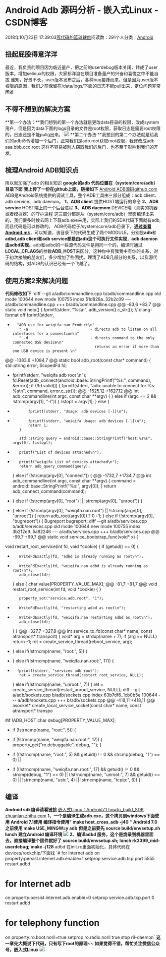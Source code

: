 
# Android Adb 源码分析 - 嵌入式Linux - CSDN博客

2018年10月23日 17:39:03[写代码的篮球球痴](https://me.csdn.net/weiqifa0)阅读数：291个人分类：[Android																](https://blog.csdn.net/weiqifa0/article/category/1752017)



## 扭起屁股得意洋洋
最近，我负责的项目因为临近量产，把之前的userdebug版本关闭，转成了user版本，增加selinux的权限，大家都洋溢在项目准备量产的兴奋和喜悦之中不能自拔
谁知，好景不长，user版本发布之后，各种bug接踵而来，但是因为user版本权限的原因，我们之前保留在/data/logs/下面的日志不能pull出来，定位问题非常困难

## 不得不想到的解决方案
**第一个办法：**我们想到的第一个办法就是更改data目录的权限，改成system用户，但是因为data下面的logs目录的文件是root权限，获取日志是需要root权限的，日志还是不能pullg出来。
![](https://pic2.zhimg.com/80/v2-51975c03ab9bdfb9994df1f8c30de2bd_hd.jpg)
**第二个办法:**我想到的第二个办法就是给我们的adb命令增加一个后门，正常我们是adb root获取root权限，我修改成adb aaa.bbb.ccc.root 这样不容易被别人窃取我们的后门，也不至于影响到我们的开发。
## 梳理Android ADB知识点
所以就加强了adb 的相关知识
**google的adb 代码位置在（system/core/adb）目录下面**
**我上传了一份在github上面，链接如下**
[Android ADB源码​github.com](http://link.zhihu.com/?target=https%3A//github.com/weiqifa0/android-adb)
ADB是Android系统提供的调试工具，整个ADB工具由三部分组成：adb client、adb service、adb daemon。
**1、ADB client**
提供HOST端运行的命令
**2、ADB service**
HOST端上的一个后台进程
**3、ADB daemom**
DEVICE端（真实的机器或者模拟器）的守护进程
这三部分都是从（system/core/adb）里面编译出来的，我们很多时候去网上下载adb.exe来用，实际上我们的SDK代码下面就有adb,而且代码是可以修改的。
ADB代码位于/system/core/adb目录下，**[通过查看Android.mk](http://link.zhihu.com/?target=https%3A//github.com/weiqifa0/android-adb/blob/master/Android.mk)**，可以知道，该目录下的代码生成了两个MODULE，分别是**adb**和**adbd**,**adb client和adb service都是由adb这个可执行文件实现**，**adb daemon由adbd实现**。adb和adbd的一些源代码文件是用同一个的，编译时通过**LOCAL_CFLAGS**的参数**ADB_HOST**来区分，这种你中有我我中有你的关系，对于初次接触的朋友们，多少增加了些困扰。理清了ADB几部分的关系，以及源代码的结构，对ADB的认识已经有一个飞越了。

## 使用方案2来解决问题
**代码修改如下**
`diff --git a/adb/commandline.cpp b/adb/commandline.cpp
old mode 100644
new mode 100755
index 51d828a..32b2c09
--- a/adb/commandline.cpp
+++ b/adb/commandline.cpp
@@ -83,6 +83,7 @@ static void help() {
     fprintf(stderr, "%s\n", adb_version().c_str());
     // clang-format off
     fprintf(stderr,
+    	"ADB use for weiqifa nan Product\n"
         " -a                            - directs adb to listen on all interfaces for a connection\n"
         " -d                            - directs command to the only connected USB device\n"
         "                                 returns an error if more than one USB device is present.\n"
@@ -1083,6 +1084,7 @@ static bool adb_root(const char* command) {
     std::string error;
     ScopedFd fd;
 
+	fprintf(stderr, "weiqifa adb root \n");
     fd.Reset(adb_connect(android::base::StringPrintf("%s:", command), &error));
     if (!fd.valid()) {
         fprintf(stderr, "adb: unable to connect for %s: %s\n", command, error.c_str());
@@ -1625,12 +1627,12 @@ int adb_commandline(int argc, const char **argv) {
         } else if (argc == 2 && !strcmp(argv[1], "-l")) {
             listopt = argv[1];
         } else {
-            fprintf(stderr, "Usage: adb devices [-l]\n");
+            fprintf(stderr, "weiqifa Usage: adb devices [-l]\n");
             return 1;
         }
 
         std::string query = android::base::StringPrintf("host:%s%s", argv[0], listopt);
-        printf("List of devices attached\n");
+        printf("weiqifa List of devices attached\n");
         return adb_query_command(query);
     }
     else if (!strcmp(argv[0], "connect")) {
@@ -1732,7 +1734,7 @@ int adb_commandline(int argc, const char **argv) {
             command = android::base::StringPrintf("%s:", argv[0]);
         }
         return adb_connect_command(command);
-    } else if (!strcmp(argv[0], "root") || !strcmp(argv[0], "unroot")) {
+    } else if (!strcmp(argv[0], "weiqifa.nan.root") || !strcmp(argv[0], "unroot")) {
         return adb_root(argv[0]) ? 0 : 1;
     } else if (!strcmp(argv[0], "bugreport")) {
         Bugreport bugreport;
diff --git a/adb/services.cpp b/adb/services.cpp
old mode 100644
new mode 100755
index 3b212e9..5a82246
--- a/adb/services.cpp
+++ b/adb/services.cpp
@@ -69,7 +69,7 @@ static void service_bootstrap_func(void* x) {
 
 void restart_root_service(int fd, void *cookie) {
     if (getuid() == 0) {
-        WriteFdExactly(fd, "adbd is already running as root\n");
+        WriteFdExactly(fd, "weiqifa.nan adbd is already running as root\n");
         adb_close(fd);
     } else {
         char value[PROPERTY_VALUE_MAX];
@@ -81,7 +81,7 @@ void restart_root_service(int fd, void *cookie) {
         }
 
         property_set("service.adb.root", "1");
-        WriteFdExactly(fd, "restarting adbd as root\n");
+        WriteFdExactly(fd, "weiqifa.nan restarting adbd as root\n");
         adb_close(fd);
     }
 }
@@ -327,7 +327,8 @@ int service_to_fd(const char* name, const atransport* transport) {
         void* arg = strdup(name + 7);
         if (arg == NULL) return -1;
         ret = create_service_thread(reboot_service, arg);
-    } else if(!strncmp(name, "root:", 5)) {
+    } else if(!strncmp(name, "weiqifa.nan.root:", 17)) {
+    	fprintf(stderr, "services adb root");
         ret = create_service_thread(restart_root_service, NULL);
     } else if(!strncmp(name, "unroot:", 7)) {
         ret = create_service_thread(restart_unroot_service, NULL);
diff --git a/adb/sockets.cpp b/adb/sockets.cpp
index 63b7df6..1cb0b5e 100644
--- a/adb/sockets.cpp
+++ b/adb/sockets.cpp
@@ -418,11 +418,11 @@ asocket* create_local_service_socket(const char* name, const atransport* transpo
 
 #if !ADB_HOST
     char debug[PROPERTY_VALUE_MAX];
-    if (!strncmp(name, "root:", 5)) {
+    if (!strncmp(name, "weiqifa.nan.root:", 17)) {
         property_get("ro.debuggable", debug, "");
     }
 
-    if ((!strncmp(name, "root:", 5) && getuid() != 0 && strcmp(debug, "1") == 0) ||
+    if ((!strncmp(name, "weiqifa.nan.root:", 17) && getuid() != 0 && strcmp(debug, "1") == 0) ||
         (!strncmp(name, "unroot:", 7) && getuid() == 0) ||
         !strncmp(name, "usb:", 4) ||
         !strncmp(name, "tcpip:", 6)) {`
## 编译
**Android sdk编译请看链接**
[嵌入式Linux：Android7.1 howto_build_SDK​zhuanlan.zhihu.com](https://zhuanlan.zhihu.com/p/47447296)
**1、一个是编译生成adb.exe，这个拷贝到windows下面使用**
**Android 7.1使用 编译指令使用" make host_cross_adb -j40 "**
**Android 7.0 之前使用 make USE_MINGW=y adb**
**但是之前要先**
**source build/envsetup.sh**
**lunch**
**建立Android 编译环境**
![](https://pic2.zhimg.com/80/v2-ec58cec4e6fce26832b77fe1db0a56c5_hd.jpg)
**2、编译adbd 服务，这个是烧录到机器里面去，直接编译整个固件就好了**
**source build/envsetup.sh; lunch rk3399_mid-userdebug; make -j128**
adbd 在init.rc里面初始化，具体代码在devices/rockchip/下面找
`# for Internet adb 
on property:persist.internet.adb.enable=1
    setprop service.adb.tcp.port 5555
    restart adbd
# for Internet adb 
on property:persist.internet.adb.enable=0
    setprop service.adb.tcp.port 0
    restart adbd
# for telephony function
on property:ro.boot.noril=true
    setprop ro.radio.noril true
    stop ril-daemon`
**这一章先大概说下代码，只有写下root的原理~~**
**如果觉得不错，帮忙关注微信公众号，嵌入式Linux**
![](https://pic3.zhimg.com/80/v2-f2126f778832e43009ce36129459d2e2_hd.jpg)

